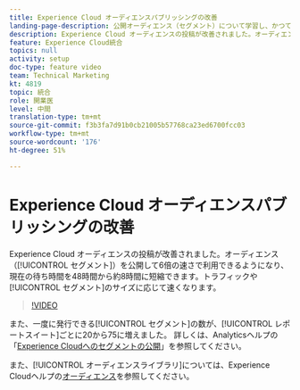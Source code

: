 ```yaml
---
title: Experience Cloud オーディエンスパブリッシングの改善
landing-page-description: 公開オーディエンス（セグメント）について学習し、かつてないほどに短時間で利用できるようにします。
description: Experience Cloud オーディエンスの投稿が改善されました。オーディエンス（セグメント）を6倍の速さで公開して利用できるようになり、現在の待ち時間が48時間から約8時間に短縮されました。また、トラフィックやセグメントサイズによってはさらに高速になります。
feature: Experience Cloud統合
topics: null
activity: setup
doc-type: feature video
team: Technical Marketing
kt: 4819
topic: 統合
role: 開業医
level: 中間
translation-type: tm+mt
source-git-commit: f3b3fa7d91b0cb21005b57768ca23ed6700fcc03
workflow-type: tm+mt
source-wordcount: '176'
ht-degree: 51%

---
```



# Experience Cloud オーディエンスパブリッシングの改善

Experience Cloud オーディエンスの投稿が改善されました。オーディエンス（[!UICONTROL セグメント]）を公開して6倍の速さで利用できるようになり、現在の待ち時間を48時間から約8時間に短縮できます。トラフィックや[!UICONTROL セグメント]のサイズに応じて速くなります。

>[!VIDEO](https://video.tv.adobe.com/v/32842/?quality=12)

また、一度に発行できる[!UICONTROL セグメント]の数が、[!UICONTROL レポートスイート]ごとに20から75に増えました。
詳しくは、Analyticsヘルプの「[Experience Cloudへのセグメントの公開](https://docs.adobe.com/content/help/ja-JP/analytics/components/segmentation/segmentation-workflow/seg-publish.html)」を参照してください。

また、[!UICONTROL オーディエンスライブラリ]については、Experience Cloudヘルプの[オーディエンス](https://docs.adobe.com/content/help/ja-JP/core-services/interface/audiences/audience-library.html)を参照してください。

